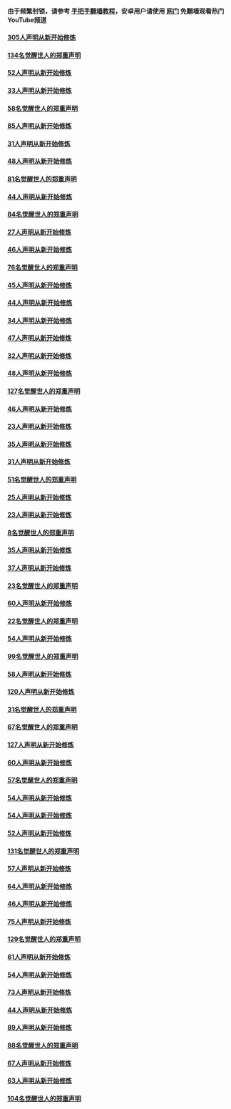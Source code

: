 #### 由于频繁封锁，请参考 [手把手翻墙教程](https://github.com/gfw-breaker/guides/wiki/)，安卓用户请使用 [网门](https://github.com/gfw-breaker/nogfw/blob/master/dl.md?t=03162100) 免翻墙观看热门YouTube频道 

#### [305人声明从新开始修炼](../pages/91/422153.md?t=03162100) 

#### [134名觉醒世人的郑重声明](../pages/91/422152.md?t=03162100) 

#### [52人声明从新开始修炼](../pages/91/421846.md?t=03162100) 

#### [33人声明从新开始修炼](../pages/91/421804.md?t=03162100) 

#### [58名觉醒世人的郑重声明](../pages/91/421845.md?t=03162100) 

#### [85人声明从新开始修炼](../pages/91/421769.md?t=03162100) 

#### [31人声明从新开始修炼](../pages/91/421763.md?t=03162100) 

#### [48人声明从新开始修炼](../pages/91/421605.md?t=03162100) 

#### [81名觉醒世人的郑重声明](../pages/91/421656.md?t=03162100) 

#### [44人声明从新开始修炼](../pages/91/421544.md?t=03162100) 

#### [84名觉醒世人的郑重声明](../pages/91/421543.md?t=03162100) 

#### [27人声明从新开始修炼](../pages/91/421465.md?t=03162100) 

#### [46人声明从新开始修炼](../pages/91/421454.md?t=03162100) 

#### [76名觉醒世人的郑重声明](../pages/91/421453.md?t=03162100) 

#### [45人声明从新开始修炼](../pages/91/421452.md?t=03162100) 

#### [44人声明从新开始修炼](../pages/91/421422.md?t=03162100) 

#### [34人声明从新开始修炼](../pages/91/421322.md?t=03162100) 

#### [47人声明从新开始修炼](../pages/91/421264.md?t=03162100) 

#### [32人声明从新开始修炼](../pages/91/421225.md?t=03162100) 

#### [48人声明从新开始修炼](../pages/91/421202.md?t=03162100) 

#### [127名觉醒世人的郑重声明](../pages/91/421224.md?t=03162100) 

#### [46人声明从新开始修炼](../pages/91/421203.md?t=03162100) 

#### [23人声明从新开始修炼](../pages/91/421138.md?t=03162100) 

#### [35人声明从新开始修炼](../pages/91/421122.md?t=03162100) 

#### [31人声明从新开始修炼](../pages/91/421081.md?t=03162100) 

#### [51名觉醒世人的郑重声明](../pages/91/421080.md?t=03162100) 

#### [25人声明从新开始修炼](../pages/91/421020.md?t=03162100) 

#### [23人声明从新开始修炼](../pages/91/420884.md?t=03162100) 

#### [8名觉醒世人的郑重声明](../pages/91/420883.md?t=03162100) 

#### [35人声明从新开始修炼](../pages/91/420809.md?t=03162100) 

#### [37人声明从新开始修炼](../pages/91/420766.md?t=03162100) 

#### [23名觉醒世人的郑重声明](../pages/91/420765.md?t=03162100) 

#### [60人声明从新开始修炼](../pages/91/420727.md?t=03162100) 

#### [22名觉醒世人的郑重声明](../pages/91/420726.md?t=03162100) 

#### [54人声明从新开始修炼](../pages/91/420529.md?t=03162100) 

#### [99名觉醒世人的郑重声明](../pages/91/420528.md?t=03162100) 

#### [58人声明从新开始修炼](../pages/91/420198.md?t=03162100) 

#### [120人声明从新开始修炼](../pages/91/420141.md?t=03162100) 

#### [31名觉醒世人的郑重声明](../pages/91/420197.md?t=03162100) 

#### [67名觉醒世人的郑重声明](../pages/91/420140.md?t=03162100) 

#### [127人声明从新开始修炼](../pages/91/420082.md?t=03162100) 

#### [60人声明从新开始修炼](../pages/91/420081.md?t=03162100) 

#### [57名觉醒世人的郑重声明](../pages/91/420080.md?t=03162100) 

#### [54人声明从新开始修炼](../pages/91/419533.md?t=03162100) 

#### [54人声明从新开始修炼](../pages/91/419532.md?t=03162100) 

#### [52人声明从新开始修炼](../pages/91/419531.md?t=03162100) 

#### [131名觉醒世人的郑重声明](../pages/91/419530.md?t=03162100) 

#### [57人声明从新开始修炼](../pages/91/419430.md?t=03162100) 

#### [64人声明从新开始修炼](../pages/91/419429.md?t=03162100) 

#### [46人声明从新开始修炼](../pages/91/419428.md?t=03162100) 

#### [75人声明从新开始修炼](../pages/91/419427.md?t=03162100) 

#### [129名觉醒世人的郑重声明](../pages/91/419426.md?t=03162100) 

#### [61人声明从新开始修炼](../pages/91/419198.md?t=03162100) 

#### [54人声明从新开始修炼](../pages/91/419197.md?t=03162100) 

#### [73人声明从新开始修炼](../pages/91/419196.md?t=03162100) 

#### [44人声明从新开始修炼](../pages/91/419075.md?t=03162100) 

#### [89人声明从新开始修炼](../pages/91/419074.md?t=03162100) 

#### [88名觉醒世人的郑重声明](../pages/91/419195.md?t=03162100) 

#### [67人声明从新开始修炼](../pages/91/419073.md?t=03162100) 

#### [63人声明从新开始修炼](../pages/91/419072.md?t=03162100) 

#### [104名觉醒世人的郑重声明](../pages/91/419071.md?t=03162100) 

